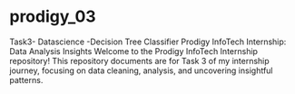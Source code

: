 # prodigy_03
Task3- Datascience -Decision Tree Classifier
Prodigy InfoTech Internship: Data Analysis Insights
Welcome to the Prodigy InfoTech Internship repository! This repository documents are for Task 3 of my internship journey, focusing on data cleaning, analysis, and uncovering insightful patterns.
